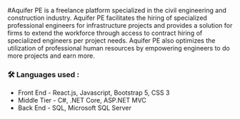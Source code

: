 #Aquifer PE is a freelance platform specialized in the civil engineering and construction industry. Aquifer PE facilitates the hiring of specialized professional engineers for infrastructure projects and provides a solution for firms to extend the workforce through access to contract hiring of specialized engineers per project needs. Aquifer PE also optimizes the utilization of professional human resources by empowering engineers to do more projects and earn more. 

### :hammer_and_wrench: Languages used :
- Front End - React.js, Javascript, Bootstrap 5, CSS 3
- Middle Tier - C#, .NET Core, ASP.NET MVC
- Back End - SQL, Microsoft SQL Server


